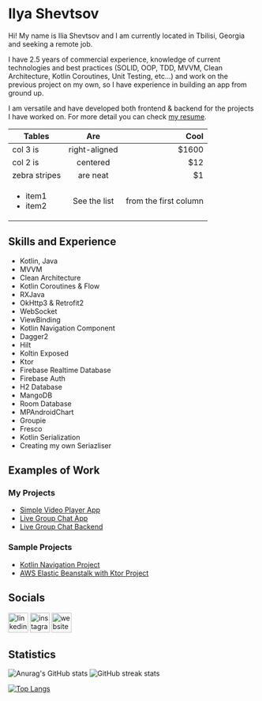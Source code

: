 # Ilya Shevtsov
Hi! My name is Ilia Shevtsov and I am currently located in Tbilisi, Georgia and seeking a remote job.

I have 2.5 years of commercial experience, knowledge of current technologies and best practices (SOLID, OOP, TDD, MVVM, Clean Architecture, Kotlin Coroutines, Unit Testing, etc...) and work on the previous project on my own, so I have experience in building an app from ground up. 

I am versatile and have developed both frontend & backend for the projects I have worked on. For more detail you can check [my resume](https://drive.google.com/file/d/1b2elYS9DvsbTWNX-pqiMFOqgpcXk2wcM/view?usp=sharing).

| Tables        | Are           | Cool  |
| ------------- |:-------------:| -----:|
| col 3 is      | right-aligned | $1600 |
| col 2 is      | centered      |   $12 |
| zebra stripes | are neat      |    $1 |
| <ul><li>item1</li><li>item2</li></ul>| See the list | from the first column|

## Skills and Experience

- Kotlin, Java
- MVVM
- Clean Architecture
- Kotlin Coroutines & Flow
- RXJava 
- OkHttp3 & Retrofit2
- WebSocket
- ViewBinding
- Kotlin Navigation Component 
- Dagger2
- Hilt
- Koltin Exposed
- Ktor
- Firebase Realtime Database
- Firebase Auth
- H2 Database
- MangoDB
- Room Database
- MPAndroidChart
- Groupie
- Fresco
- Kotlin Serialization
- Creating my own Seriazliser

## Examples of Work
### My Projects
- [Simple Video Player App](https://github.com/ilya-shevtsov/VideoPlayerApp)
- [Live Group Chat App](https://github.com/ilya-shevtsov/ChatApp)
- [Live Group Chat Backend](https://github.com/ilya-shevtsov/ChatAppBackend)
### Sample Projects
- [Kotlin Navigation Project](https://github.com/ilya-shevtsov/Kotlin-Navigation-Project)
- [AWS Elastic Beanstalk with Ktor Project](https://github.com/ilya-shevtsov/AWS-Elastic-Beanstalk-Ktor-Sample-Project)

## Socials

[<img src='https://cdn.jsdelivr.net/npm/simple-icons@3.0.1/icons/linkedin.svg' alt='linkedin' height='40'>](https://www.linkedin.com/in/ilia-shevtsov-android/)  [<img src='https://cdn.jsdelivr.net/npm/simple-icons@3.0.1/icons/instagram.svg' alt='instagram' height='40'>](https://www.instagram.com/princeofroyalnothing/)  [<img src='https://cdn.jsdelivr.net/npm/simple-icons@3.0.1/icons/icloud.svg' alt='website' height='40'>](https://medium.com/@iliashevtsov)  

## Statistics
![Anurag's GitHub stats](https://github-readme-stats.vercel.app/api?username=ilya-shevtsov&count_private=true&show_icons=true)
![GitHub streak stats](https://github-readme-streak-stats.herokuapp.com/?user=ilya-shevtsov)

[![Top Langs](https://github-readme-stats.vercel.app/api/top-langs/?username=ilya-shevtsov&layout=compact)](https://github.com/anuraghazra/github-readme-stats)
